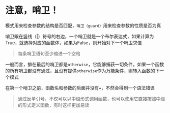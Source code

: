 # 注意，哨卫！

模式用来检查参数的结构是否匹配，`哨卫（guard）`用来检查参数的性质是否为真

哨卫跟在竖线（|）符号的右边，一个哨卫就是一个布尔表达式，如果计算为True，就选择对应的函数体，如果为False，则开始对下一个哨卫求值

> 每条哨卫语句至少缩进一个空格

一般而言，排在最后的哨卫都是`otherwise`，它能够捕获一切条件，如果一个函数的所有哨卫都没有通过，且没有提供`otherwise`作为万能条件，则转入函数的下一个模式

在第一个哨卫之前，函数名和参数的后面并没有`=`，不然会得到一个语法错误

> 通过反单引号，不仅可以以中缀形式调用函数，也可以使用它直接按照中缀的形式定义函数，有时这样更加易读